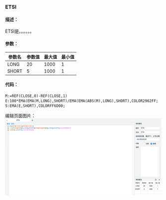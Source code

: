 ### ETSI

#### 描述：

ETSI是。。。。。。

#### 参数：

| 参数名   | 参数值 | 最大值  | 最小值 |
|-------|-----|------|-----|
| LONG  | 20  | 1000 | 1   |
| SHORT | 5   | 1000 | 1   |

#### 代码：

```
M:=REF(CLOSE,0)-REF(CLOSE,1)
E:100*EMA(EMA(M,LONG),SHORT)/EMA(EMA(ABS(M),LONG),SHORT),COLOR2962FF;
S:EMA(E,SHORT),COLORFF6D00;
```

编辑页面图片：
![etsi.png](image%2Fetsi.png)
